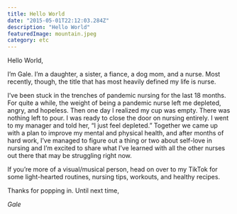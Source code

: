 ```yaml
---
title: Hello World
date: "2015-05-01T22:12:03.284Z"
description: "Hello World"
featuredImage: mountain.jpeg
category: etc
---
```


Hello World,

I’m Gale.  I’m a daughter, a sister, a fiance, a dog mom, and a nurse. Most recently, though, the title that has most heavily defined my life is nurse. 

I’ve been stuck in the trenches of pandemic nursing for the last 18 months. For quite a while, the weight of being a pandemic nurse left me depleted, angry, and hopeless. Then one day I realized my cup was empty. There was nothing left to pour. I was ready to close the door on nursing entirely. I went to my manager and told her, “I just feel depleted.” Together we came up with a plan to improve my mental and physical health, and after months of hard work, I’ve managed to figure out a thing or two about self-love in nursing and I’m excited to share what I’ve learned with all the other nurses out there that may be struggling right now.

If you’re more of a visual/musical person, head on over to my TikTok for some light-hearted routines, nursing tips, workouts, and healthy recipes.

Thanks for popping in. Until next time,

*Gale*
